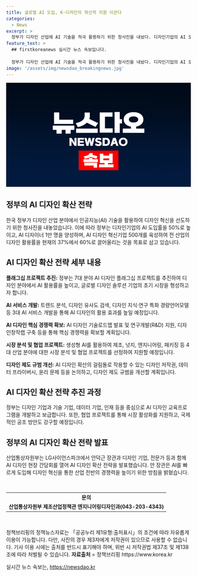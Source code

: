 ```yaml
---
title: 글로벌 AI 도입, K-디자인의 혁신적 지원 이끈다
categories:
  - News
excerpt: >
  정부가 디자인 산업에 AI 기술을 적극 활용하기 위한 청사진을 내놨다. 디자인기업의 AI 도입률을 50%로 끌어올리고, AI 디자이너 1만 명 양성, AI 디자인 혁신기업 500개를 육성하는 계획이다. 이를 위해 AI 디자인 확산 전략을 발표하며, 7대 분야 AI 디자인 플래그십 프로젝트를 추진하고, AI 디자인의 활용률을 60%로 끌어올리기 위한 다양한 계획을 세우고 있다. 또한 국제적인 협력 방안도 모색 중이며, 산업부는 AI시대에 뒤처지지 않도록 이번 전략을 추진할 계획이다.
feature_text: >
  ## firstkoreanews 실시간 뉴스 속보입니다.

  정부가 디자인 산업에 AI 기술을 적극 활용하기 위한 청사진을 내놨다. 디자인기업의 AI 도입률을 50%로 끌어올리고, AI 디자이너 1만 명 양성, AI 디자인 혁신기업 500개를 육성하는 계획이다. 이를 위해 AI 디자인 확산 전략을 발표하며, 7대 분야 AI 디자인 플래그십 프로젝트를 추진하고, AI 디자인의 활용률을 60%로 끌어올리기 위한 다양한 계획을 세우고 있다. 또한 국제적인 협력 방안도 모색 중이며, 산업부는 AI시대에 뒤처지지 않도록 이번 전략을 추진할 계획이다.
image: '/assets/img/newsdao_breakingnews.jpg'
---
```


<p><img src="/assets/img/newsdao_breakingnews.jpg" alt="firstkoreanews 속보" /></p>

<h2 data-ke-size="size26">정부의 AI 디자인 확산 전략</h2>

<p data-ke-size="size16">한국 정부가 디자인 산업 분야에서 인공지능(AI) 기술을 활용하여 디자인 혁신을 선도하기 위한 청사진을 내놓았습니다. 이에 따라 정부는 디자인기업의 AI 도입률을 50%로 높이고, AI 디자이너 1만 명을 양성하며, AI 디자인 혁신기업 500개를 육성하여 전 산업의 디자인 활용률을 현재의 37%에서 60%로 끌어올리는 것을 목표로 삼고 있습니다.</p>

<h2 data-ke-size="size26">AI 디자인 확산 전략 세부 내용</h2>

<p data-ke-size="size16"><b>플래그십 프로젝트 추진:</b> 정부는 7대 분야 AI 디자인 플래그십 프로젝트를 추진하여 디자인 분야에서 AI 활용률을 높이고, 글로벌 디자인 솔루션 기업의 초기 시장을 형성하고자 합니다.</p>

<p data-ke-size="size16"><b>AI 서비스 개발:</b> 트렌드 분석, 디자인 유사도 검색, 디자인 지식·연구 특화 경량언어모델 등 3대 AI 서비스 개발을 통해 AI 디자인의 활용 효과를 높일 예정입니다.</p>

<p data-ke-size="size16"><b>AI 디자인 핵심 경쟁력 확보:</b> AI 디자인 기술로드맵 발표 및 연구개발(R&D) 지원, 디자인창작랩 구축 등을 통해 핵심 경쟁력을 확보할 계획입니다.</p>

<p data-ke-size="size16"><b>시장 분석 및 협업 프로젝트:</b> 생성형 AI를 활용하여 제조, 넛지, 엔지니어링, 패키징 등 4대 산업 분야에 대한 시장 분석 및 협업 프로젝트를 선정하여 지원할 예정입니다.</p>

<p data-ke-size="size16"><b>디자인 제도 규범 개선:</b> AI 디자인 확산의 걸림돌로 작용할 수 있는 디자인 저작권, 데이터 프라이버시, 윤리 문제 등을 논의하고, 디자인 제도 규범을 개선할 계획입니다.</p>

<h2 data-ke-size="size26">AI 디자인 확산 전략 추진 과정</h2>

<p data-ke-size="size16">정부는 디자인 기업과 기술 기업, 데이터 기업, 인재 등을 중심으로 AI 디자인 교육프로그램을 개발하고 보급합니다. 또한, 협업 프로젝트를 통해 시장 활성화를 지원하고, 국제적인 공조 방안도 강구할 예정입니다.</p>

<h2 data-ke-size="size26">정부의 AI 디자인 확산 전략 발표</h2>

<p data-ke-size="size16">산업통상자원부는 LG사이언스파크에서 안덕근 장관과 디자인 기업, 전문가 등과 함께 AI 디자인 현장 간담회를 열어 AI 디자인 확산 전략을 발표했습니다. 안 장관은 AI를 빠르게 도입해 디자인 혁신을 통한 산업 전반의 경쟁력을 높이기 위한 방침을 밝혔습니다.</p>

<p data-ke-size="size16">&nbsp;</p>

<table>
<tbody>
<tr>
<td style="text-align: center; height: 17px;"><b>문의</b></td>
</tr>
<tr>
<td style="text-align: center; height: 17px;"><b>산업통상자원부 제조산업정책관 엔지니어링디자인과(043-203-4343)</b></td>
</tr>
</tbody>
</table>

<p data-ke-size="size16">&nbsp;</p>

<p data-ke-size="size16">정책브리핑의 정책뉴스자료는 「공공누리 제1유형:출처표시」의 조건에 따라 자유롭게 이용이 가능합니다. 다만, 사진의 경우 제3자에게 저작권이 있으므로 사용할 수 없습니다. 기사 이용 시에는 출처를 반드시 표기해야 하며, 위반 시 저작권법 제37조 및 제138조에 따라 처벌될 수 있습니다. <b>자료출처</b> = 정책브리핑 https://www.korea.kr</p>
실시간 뉴스 속보는, <a href="https://newsdao.kr" rel="dofollow">https://newsdao.kr</a>


